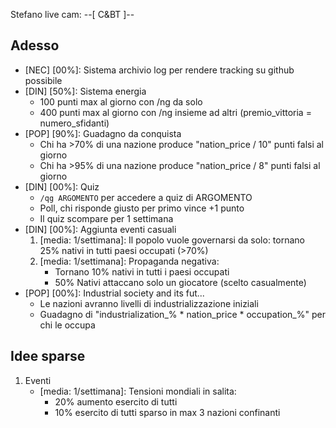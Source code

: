 Stefano live cam: --[ C&BT ]--

## Adesso
+ [NEC] [00%]: Sistema archivio log per rendere tracking su github possibile
+ [DIN] [50%]: Sistema energia
    - 100 punti max al giorno con /ng da solo
    - 400 punti max al giorno con /ng insieme ad altri (premio_vittoria = numero_sfidanti)
+ [POP] [90%]: Guadagno da conquista
    - Chi ha >70% di una nazione produce "nation_price / 10" punti falsi al giorno
    - Chi ha >95% di una nazione produce "nation_price / 8" punti falsi al giorno
+ [DIN] [00%]: Quiz
    - `/qg ARGOMENTO` per accedere a quiz di ARGOMENTO
    - Poll, chi risponde giusto per primo vince +1 punto
    - Il quiz scompare per 1 settimana
+ [DIN] [00%]: Aggiunta eventi casuali
    1. [media: 1/settimana]: Il popolo vuole governarsi da solo: tornano 25% nativi in tutti paesi occupati (>70%)
    2. [media: 1/settimana]: Propaganda negativa: 
        - Tornano 10% nativi in tutti i paesi occupati
        - 50% Nativi attaccano solo un giocatore (scelto casualmente)
+ [POP] [00%]: Industrial society and its fut...
    - Le nazioni avranno livelli di industrializzazione iniziali
    - Guadagno di "industrialization_% * nation_price * occupation_%" per chi le occupa

## Idee sparse
1. Eventi
    - [media: 1/settimana]: Tensioni mondiali in salita:
        - 20% aumento esercito di tutti
        - 10% esercito di tutti sparso in max 3 nazioni confinanti

